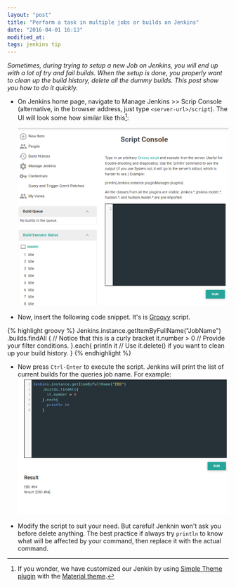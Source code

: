 ```yaml
---
layout: "post"
title: "Perform a task in multiple jobs or builds on Jenkins"
date: "2016-04-01 16:13"
modified_at:
tags: jenkins tip
---
```


_Sometimes, during trying to setup a new Job on Jenkins, you will end up with a
lot of try and fail builds. When the setup is done, you properly want to clean
up the build history, delete all the dummy builds. This post show you how to do
it quickly._

* On Jenkins home page, navigate to Manage Jenkins >> Scrip Console
  (alternative, in the browser address, just type `<server-url>/script`). The UI
  will look some how similar like this[^jenkins_theme]:

  ![Jenkins Script Console image](/images/2016-04-01/jenkins-script-console.png)


* Now, insert the following code snippet. It's is [Groovy](http://www.groovy-lang.org/) script.

{% highlight groovy %}
Jenkins.instance.getItemByFullName("JobName")
  .builds.findAll { // Notice that this is a curly bracket
    it.number > 0   // Provide your filter conditions.
  }.each{
    println it      // Use it.delete() if you want to clean up your build history.
  }
{% endhighlight %}

* Now press `Ctrl-Enter` to execute the script. Jenkins will print the list of
  current builds for the queries job name. For example:
  ![Scripts run result image](/images/2016-04-01/script-result.png)


* Modify the script to suit your need. But careful! Jenknin won't ask you
  before delete anything. The best practice if always try `println` to know
  what will be affected by your command, then replace it with the actual
  command.

[^jenkins_theme]: If you wonder, we have customized our Jenkin by using [Simple
Theme plugin](https://wiki.jenkins-ci.org/display/JENKINS/Simple+Theme+Plugin)
with the [Material theme](afonsof.com/jenkins-material-theme/).
